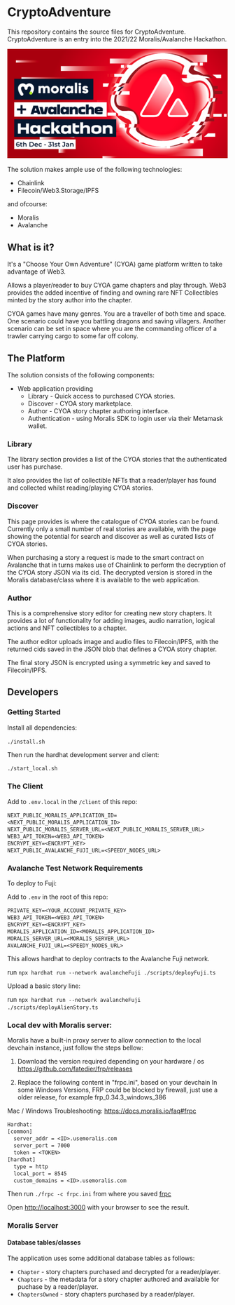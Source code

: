 # CryptoAdventure

This repository contains the source files for CryptoAdventure. CryptoAdventure is an entry into the 2021/22 Moralis/Avalanche Hackathon.

![Moralis/Avalanche Hackthon](/hackathon.png)

The solution makes ample use of the following technologies:

- Chainlink
- Filecoin/Web3.Storage/IPFS

and ofcourse:

- Moralis
- Avalanche

## What is it?

It's a "Choose Your Own Adventure" (CYOA) game platform written to take advantage of Web3.

Allows a player/reader to buy CYOA game chapters and play through. Web3 provides the added incentive of finding and owning rare NFT Collectibles minted by the story author into the chapter.

CYOA games have many genres. You are a traveller of both time and space. One scenario could have you battling dragons and saving villagers. Another scenario can be set in space where you are the commanding officer of a trawler carrying cargo to some far off colony.

## The Platform

The solution consists of the following components:

- Web application providing
  - Library - Quick access to purchased CYOA stories.
  - Discover - CYOA story marketplace.
  - Author - CYOA story chapter authoring interface.
  - Authentication - using Moralis SDK to login user via their Metamask wallet.

### Library

The library section provides a list of the CYOA stories that the authenticated user has purchase.

It also provides the list of collectible NFTs that a reader/player has found and collected whilst reading/playing CYOA stories.

### Discover

This page provides is where the catalogue of CYOA stories can be found. Currently only a small number of real stories are available, with the page showing the potential for search and discover as well as curated lists of CYOA stories.

When purchasing a story a request is made to the smart contract on Avalanche that in turns makes use of Chainlink to perform the decryption of the CYOA story JSON via its cid. The decrypted version is stored in the Moralis database/class where it is available to the web application.

### Author

This is a comprehensive story editor for creating new story chapters. It provides a lot of functionality for adding images, audio narration, logical actions and NFT collectibles to a chapter.

The author editor uploads image and audio files to Filecoin/IPFS, with the returned cids saved in the JSON blob that defines a CYOA story chapter.

The final story JSON is encrypted using a symmetric key and saved to Filecoin/IPFS.

## Developers

### Getting Started

Install all dependencies:

`./install.sh`

Then run the hardhat development server and client:

```bash
./start_local.sh
```

### The Client

Add to `.env.local` in the `/client` of this repo:

```
NEXT_PUBLIC_MORALIS_APPLICATION_ID=<NEXT_PUBLIC_MORALIS_APPLICATION_ID>
NEXT_PUBLIC_MORALIS_SERVER_URL=<NEXT_PUBLIC_MORALIS_SERVER_URL>
WEB3_API_TOKEN=<WEB3_API_TOKEN>
ENCRYPT_KEY=<ENCRYPT_KEY>
NEXT_PUBLIC_AVALANCHE_FUJI_URL=<SPEEDY_NODES_URL>
```

### Avalanche Test Network Requirements

To deploy to Fuji:

Add to `.env` in the root of this repo:

```
PRIVATE_KEY=<YOUR_ACCOUNT_PRIVATE_KEY>
WEB3_API_TOKEN=<WEB3_API_TOKEN>
ENCRYPT_KEY=<ENCRYPT_KEY>
MORALIS_APPLICATION_ID=<MORALIS_APPLICATION_ID>
MORALIS_SERVER_URL=<MORALIS_SERVER_URL>
AVALANCHE_FUJI_URL=<SPEEDY_NODES_URL>
```

This allows hardhat to deploy contracts to the Avalanche Fuji network.

run `npx hardhat run --network avalancheFuji ./scripts/deployFuji.ts`

Upload a basic story line:

run `npx hardhat run --network avalancheFuji ./scripts/deployAlienStory.ts`

### Local dev with Moralis server:

Moralis have a built-in proxy server to allow connection to the local devchain instance, just follow the steps bellow:

1. Download the version required depending on your hardware / os
   https://github.com/fatedier/frp/releases

2. Replace the following content in "frpc.ini", based on your devchain
   In some Windows Versions, FRP could be blocked by firewall, just use a older release, for example frp_0.34.3_windows_386

Mac / Windows Troubleshooting: https://docs.moralis.io/faq#frpc

```
Hardhat:
[common]
  server_addr = <ID>.usemoralis.com
  server_port = 7000
  token = <TOKEN>
[hardhat]
  type = http
  local_port = 8545
  custom_domains = <ID>.usemoralis.com

```

Then run `./frpc -c frpc.ini` from where you saved [frpc](https://github.com/fatedier/frp)

Open [http://localhost:3000](http://localhost:3000) with your browser to see the result.

### Moralis Server

#### Database tables/classes

The application uses some additional database tables as follows:

- `Chapter` - story chapters purchased and decrypted for a reader/player.
- `Chapters` - the metadata for a story chapter authored and available for puchase by a reader/player.
- `ChaptersOwned` - story chapters purchased by a reader/player.
